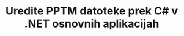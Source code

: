 ---
############################# Static ############################
layout: "autogen"
draft: false
path: "sl/redaction/net/text/pptm"
otherformats: CSV DOC DOCM DOCX DOT DOTM DOTX PDF POT POTM PPS PPSM PPSX PPT PPTX RTF XLS XLSM XLSX XLT XLTM XLTX  

############################# Head ############################
head_title: "Uredite občutljive podatke iz PPTM dokumentov prek .NET Core"
head_description: "Uporabite redigiranje besedila z uporabo natančne fraze ali regularnega izraza za dokumente različnih formatov"

############################# Header ############################
title: "Uredite PPTM datoteke prek C# v .NET osnovnih aplikacijah"
description: "Iskanje in zamenjava besedila v dokumentih Office in OpenOffice, preglednicah in predstavitvah ter PPTM v Windows, Linux in macOS"

################### SubMenu/Download Button #####################
submenu:
    enable: true

############################# About ############################
about:
    enable: true
    title: "Redakcija dokumenta za API .NET"
    content: |
        Enotni vmesnik, neodvisen od oblike, za urejanje občutljivih in zaupnih podatkov iz dokumentov in slik PDF, Word, Excel, PowerPoint, vključno z možnostjo spreminjanja metapodatkov in odstranjevanja komentarjev. Z orodjem GroupDocs.Redaction for .NET lahko redigirate besedilo in shranite redigiran dokument v PDF, tako da vse strani pretvorite v rastrske slike ali pa dokument obdržite v izvirni obliki za nadaljnje urejanje.

############################# Steps ############################
steps:
    enable: true
    title_left: "Uredi natančno besedilo iz PPTM prek C#"
    content_left: |
        [GroupDocs.Redaction](sl//redaction/net/) razvijalcem .NET olajša dodajanje funkcije za urejanje datotek PPTM z nekaj preprostimi koraki.

        *   Ustvarite primerek razreda [Redactor](https://apireference.groupdocs.com/redaction/net/groupdocs.redaction/redactor) in naložite datoteko PPTM
        *   Ustvarite primerek razreda [ExactPhraseRedaction](https://apireference.groupdocs.com/redaction/net/groupdocs.redaction.redactions/exactphraseredaction), da poiščete in zamenjate besedilo
        *   Pokličite metodo [Redactor.Apply](https://apireference.groupdocs.com/redaction/net/groupdocs.redaction/redactor/methods/apply/index) z objektom ExactPhraseRedaction
        
    title_right: "Začnite uporabljati Redaction API"
    content_right: |
        Namestite iz ukazne vrstice kot ```nuget install GroupDocs.Redaction``` ali prek konzole upravitelja paketov Visual Studio z ```Install-Package GroupDocs.Redaction```. 
        Druga možnost je, da dobite namestitveni program MSI brez povezave ali DLL-je v datoteki ZIP iz [prenosov](https://downloads.groupdocs.com/redaction/net) in jih ročno navedete v svojem projektu.  
        
    code: |
        ```cs
        using (Redactor redactor = new Redactor(@"sample.pptm"))
        {
        	redactor.Apply(new ExactPhraseRedaction("John Doe", new ReplacementOptions("[personal]")));
        	redactor.Save();
        }
        ```

############################# Demos ############################
demos:
    enable: true
############################# About Formats ############################
about_formats:
    enable: true
############################# More Formats ############################
more_formats:
    enable: true

############################# Back to top ###############################
back_to_top:
    enable: true
---
